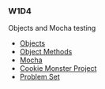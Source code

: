 ### W1D4
Objects and Mocha testing
+ [Objects][objects]
+ [Object Methods][object-methods]
+ [Mocha][mocha]
+ [Cookie Monster Project][cookie-monster]
+ [Problem Set][problem-set]

[objects]: ./notes/objects.md
[object-methods]: ./notes/object_methods.md
[mocha]: ./notes/mocha.md
[cookie-monster]: ./cookieMonster/README.md
[problem-set]: ./problem_set.md
